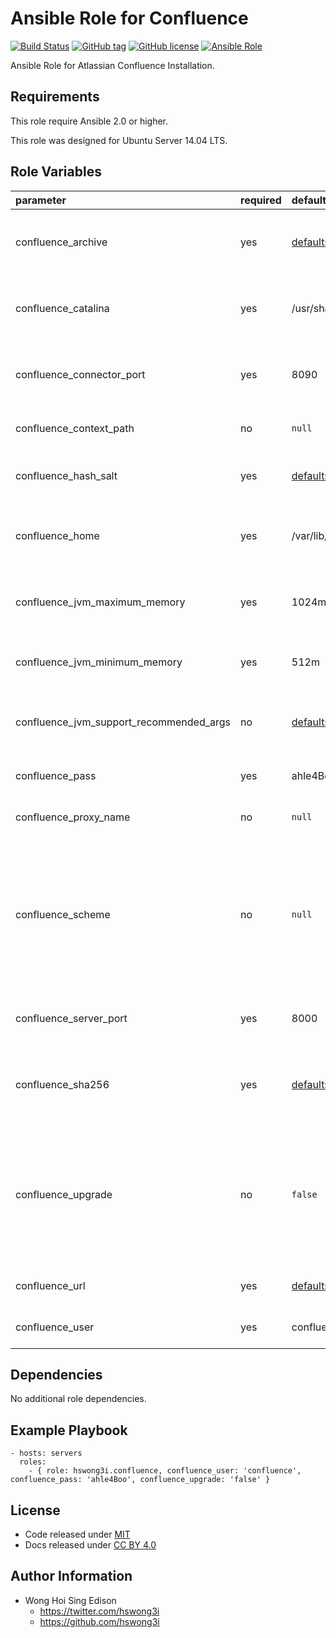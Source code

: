 Ansible Role for Confluence
===========================

[![Build Status](https://travis-ci.org/pantarei/ansible-role-confluence.svg?branch=master)](https://travis-ci.org/pantarei/ansible-role-confluence)
 [![GitHub tag](https://img.shields.io/github/tag/pantarei/ansible-role-confluence.svg)](https://github.com/pantarei/ansible-role-confluence)
 [![GitHub license](https://img.shields.io/github/license/pantarei/ansible-role-confluence.svg)](https://github.com/pantarei/ansible-role-confluence/blob/master/LICENSE)
 [![Ansible Role](https://img.shields.io/ansible/role/5990.svg)](https://galaxy.ansible.com/detail#/role/5990)

Ansible Role for Atlassian Confluence Installation.

Requirements
------------

This role require Ansible 2.0 or higher.

This role was designed for Ubuntu Server 14.04 LTS.

Role Variables
--------------

<table>
<colgroup>
<col width="20%" />
<col width="20%" />
<col width="20%" />
<col width="20%" />
<col width="20%" />
</colgroup>
<thead>
<tr class="header">
<th align="left">parameter</th>
<th align="left">required</th>
<th align="left">default</th>
<th align="left">choices</th>
<th align="left">comments</th>
</tr>
</thead>
<tbody>
<tr class="odd">
<td align="left">confluence_archive</td>
<td align="left">yes</td>
<td align="left"><a href="https://github.com/pantarei/ansible-role-confluence/blob/master/defaults/main.yml">defaults/main.yml</a></td>
<td align="left"></td>
<td align="left">Download archive filename for cache during (re)install.</td>
</tr>
<tr class="even">
<td align="left">confluence_catalina</td>
<td align="left">yes</td>
<td align="left">/usr/share/confluence</td>
<td align="left"></td>
<td align="left">Location for the Confluence installation directory.</td>
</tr>
<tr class="odd">
<td align="left">confluence_connector_port</td>
<td align="left">yes</td>
<td align="left">8090</td>
<td align="left"></td>
<td align="left">Confluence Apache Tomcat connector port.</td>
</tr>
<tr class="even">
<td align="left">confluence_context_path</td>
<td align="left">no</td>
<td align="left"><code>null</code></td>
<td align="left"></td>
<td align="left">Pass value as <code>path</code> to <a href="https://github.com/pantarei/ansible-role-confluence/blob/master/templates/usr/share/confluence/conf/server.xml.j2">template</a>.</td>
</tr>
<tr class="odd">
<td align="left">confluence_hash_salt</td>
<td align="left">yes</td>
<td align="left"><a href="https://github.com/pantarei/ansible-role-confluence/blob/master/defaults/main.yml">defaults/main.yml</a></td>
<td align="left"></td>
<td align="left">Specific password hash salt for sha512.</td>
</tr>
<tr class="even">
<td align="left">confluence_home</td>
<td align="left">yes</td>
<td align="left">/var/lib/confluence</td>
<td align="left"></td>
<td align="left">Location for the Confluence home directory.</td>
</tr>
<tr class="odd">
<td align="left">confluence_jvm_maximum_memory</td>
<td align="left">yes</td>
<td align="left">1024m</td>
<td align="left"></td>
<td align="left">Confluence JVM maximum memory usage.</td>
</tr>
<tr class="even">
<td align="left">confluence_jvm_minimum_memory</td>
<td align="left">yes</td>
<td align="left">512m</td>
<td align="left"></td>
<td align="left">Confluence JVM minimum memory usage.</td>
</tr>
<tr class="odd">
<td align="left">confluence_jvm_support_recommended_args</td>
<td align="left">no</td>
<td align="left"><a href="https://github.com/pantarei/ansible-role-confluence/blob/master/defaults/main.yml">defaults/main.yml</a></td>
<td align="left"></td>
<td align="left">Atlassian Support recommended JVM arguments.</td>
</tr>
<tr class="even">
<td align="left">confluence_pass</td>
<td align="left">yes</td>
<td align="left">ahle4Boo</td>
<td align="left"></td>
<td align="left">Password for Confluence system user.</td>
</tr>
<tr class="odd">
<td align="left">confluence_proxy_name</td>
<td align="left">no</td>
<td align="left"><code>null</code></td>
<td align="left"></td>
<td align="left">Pass value as <code>proxyName</code> to <a href="https://github.com/pantarei/ansible-role-confluence/blob/master/templates/usr/share/confluence/conf/server.xml.j2">template</a>.</td>
</tr>
<tr class="even">
<td align="left">confluence_scheme</td>
<td align="left">no</td>
<td align="left"><code>null</code></td>
<td align="left"><ul>
<li><code>null</code></li>
<li>http</li>
<li>https</li>
</ul></td>
<td align="left">Install Confluence in standalone mode if <code>null</code>, or integrating with Apache using HTTP if <code>http</code>, or integrating with Apache using HTTPS if <code>https</code>.</td>
</tr>
<tr class="odd">
<td align="left">confluence_server_port</td>
<td align="left">yes</td>
<td align="left">8000</td>
<td align="left"></td>
<td align="left">Confluence Apache Tomcat server port.</td>
</tr>
<tr class="even">
<td align="left">confluence_sha256</td>
<td align="left">yes</td>
<td align="left"><a href="https://github.com/pantarei/ansible-role-confluence/blob/master/defaults/main.yml">defaults/main.yml</a></td>
<td align="left"></td>
<td align="left">Download archive sha256 checksum for cache during (re)install.</td>
</tr>
<tr class="odd">
<td align="left">confluence_upgrade</td>
<td align="left">no</td>
<td align="left"><code>false</code></td>
<td align="left"><ul>
<li><code>true</code></li>
<li><code>false</code></li>
</ul></td>
<td align="left">If <code>true</code>, trigger upgrade by stop existing Confluence service, purge existing Confluence installation direcoty before normal tasks.</td>
</tr>
<tr class="even">
<td align="left">confluence_url</td>
<td align="left">yes</td>
<td align="left"><a href="https://github.com/pantarei/ansible-role-confluence/blob/master/defaults/main.yml">defaults/main.yml</a></td>
<td align="left"></td>
<td align="left">URL for download archive.</td>
</tr>
<tr class="odd">
<td align="left">confluence_user</td>
<td align="left">yes</td>
<td align="left">confluence</td>
<td align="left"></td>
<td align="left">Username for Confluence system user.</td>
</tr>
</tbody>
</table>

Dependencies
------------

No additional role dependencies.

Example Playbook
----------------

    - hosts: servers
      roles:
        - { role: hswong3i.confluence, confluence_user: 'confluence', confluence_pass: 'ahle4Boo', confluence_upgrade: 'false' }

License
-------

-   Code released under [MIT](https://github.com/pantarei/ansible-role-confluence/blob/master/LICENSE)
-   Docs released under [CC BY 4.0](http://creativecommons.org/licenses/by/4.0/)

Author Information
------------------

-   Wong Hoi Sing Edison
    -   <https://twitter.com/hswong3i>
    -   <https://github.com/hswong3i>

